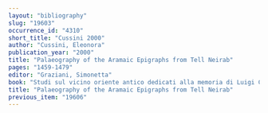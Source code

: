 ```yaml
---
layout: "bibliography"
slug: "19603"
occurrence_id: "4310"
short_title: "Cussini 2000"
author: "Cussini, Eleonora"
publication_year: "2000"
title: "Palaeography of the Aramaic Epigraphs from Tell Neirab"
pages: "1459-1479"
editor: "Graziani, Simonetta"
book: "Studi sul vicino oriente antico dedicati alla memoria di Luigi Cagni (Napoli)"
title: "Palaeography of the Aramaic Epigraphs from Tell Neirab"
previous_item: "19606"
---
```

